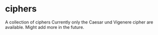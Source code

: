 # ciphers
A collection of ciphers
Currently only the Caesar und Vigenere cipher are available. Might add more in the future.
